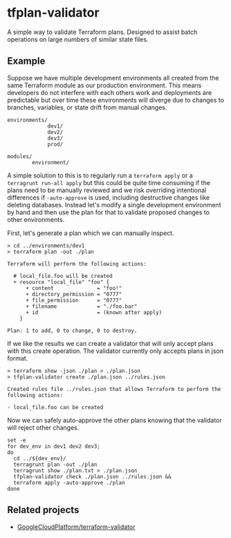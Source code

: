 # tfplan-validator

A simple way to validate Terraform plans. Designed to assist batch operations on large numbers of similar state files.

## Example

Suppose we have multiple development environments all created from the same Terraform module as our production environment. This means developers do not interfere with each others work and deployments are predictable but over time these environments will diverge due to changes to branches, variables, or state drift from manual changes.

    environments/
                 dev1/
                 dev2/
                 dev3/
                 prod/

    modules/
            environment/

A simple solution to this is to regularly run a `terraform apply` or a `terragrunt run-all apply` but this could be quite time consuming if the plans need to be manually reviewed and we risk overriding intentional differences if `-auto-approve` is used, including destructive changes like deleting databases. Instead let's modify a single development environment by hand and then use the plan for that to validate proposed changes to other environments.

First, let's generate a plan which we can manually inspect.

    > cd ../environments/dev1
    > terraform plan -out ./plan

    Terraform will perform the following actions:

      # local_file.foo will be created
      + resource "local_file" "foo" {
          + content              = "foo!"
          + directory_permission = "0777"
          + file_permission      = "0777"
          + filename             = "./foo.bar"
          + id                   = (known after apply)
        }

    Plan: 1 to add, 0 to change, 0 to destroy.

If we like the results we can create a validator that will only accept plans with this create operation. The validator currently only accepts plans in json format. 

    > terraform show -json ./plan > ./plan.json
    > tfplan-validator create ./plan.json ../rules.json

    Created rules file ../rules.json that allows Terraform to perform the following actions:

    - local_file.foo can be created

Now we can safely auto-approve the other plans knowing that the validator will reject other changes.

    set -e
    for dev_env in dev1 dev2 dev3;
    do
      cd ../${dev_env}/
      terragrunt plan -out ./plan
      terragrunt show ./plan.txt > ./plan.json
      tfplan-validator check ./plan.json ../rules.json &&
      terraform apply -auto-approve ./plan
    done

## Related projects

* [GoogleCloudPlatform/terraform-validator](https://github.com/GoogleCloudPlatform/terraform-validator)

